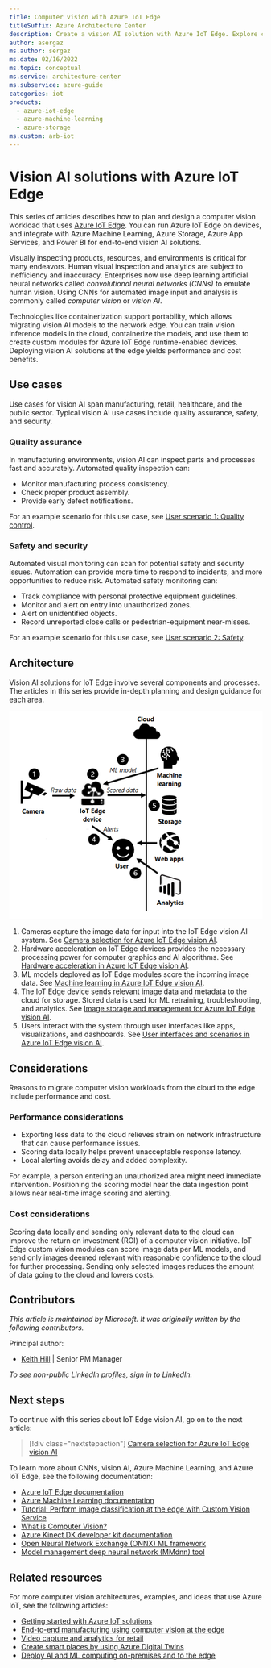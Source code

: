 ```yaml
---
title: Computer vision with Azure IoT Edge
titleSuffix: Azure Architecture Center
description: Create a vision AI solution with Azure IoT Edge. Explore computer vision hardware, machine learning and storage requirements, alerting, and user interfaces.
author: asergaz
ms.author: sergaz
ms.date: 02/16/2022
ms.topic: conceptual
ms.service: architecture-center
ms.subservice: azure-guide
categories: iot
products:
  - azure-iot-edge
  - azure-machine-learning
  - azure-storage
ms.custom: arb-iot
---
```


# Vision AI solutions with Azure IoT Edge

This series of articles describes how to plan and design a computer vision workload that uses [Azure IoT Edge](https://azure.microsoft.com/services/iot-edge). You can run Azure IoT Edge on devices, and integrate with Azure Machine Learning, Azure Storage, Azure App Services, and Power BI for end-to-end vision AI solutions.

Visually inspecting products, resources, and environments is critical for many endeavors. Human visual inspection and analytics are subject to inefficiency and inaccuracy. Enterprises now use deep learning artificial neural networks called *convolutional neural networks (CNNs)* to emulate human vision. Using CNNs for automated image input and analysis is commonly called *computer vision* or *vision AI*.

Technologies like containerization support portability, which allows migrating vision AI models to the network edge. You can train vision inference models in the cloud, containerize the models, and use them to create custom modules for Azure IoT Edge runtime-enabled devices. Deploying vision AI solutions at the edge yields performance and cost benefits.

## Use cases

Use cases for vision AI span manufacturing, retail, healthcare, and the public sector. Typical vision AI use cases include quality assurance, safety, and security.

### Quality assurance

In manufacturing environments, vision AI can inspect parts and processes fast and accurately. Automated quality inspection can:

- Monitor manufacturing process consistency.
- Check proper product assembly.
- Provide early defect notifications.

For an example scenario for this use case, see [User scenario 1: Quality control](user-interface.md#user-scenario-1-quality-control).

### Safety and security

Automated visual monitoring can scan for potential safety and security issues. Automation can provide more time to respond to incidents, and more opportunities to reduce risk. Automated safety monitoring can:

- Track compliance with personal protective equipment guidelines.
- Monitor and alert on entry into unauthorized zones.
- Alert on unidentified objects.
- Record unreported close calls or pedestrian-equipment near-misses.

For an example scenario for this use case, see [User scenario 2: Safety](user-interface.md#user-scenario-2-safety).

## Architecture

Vision AI solutions for IoT Edge involve several components and processes. The articles in this series provide in-depth planning and design guidance for each area.

![Diagram that shows the basic components of an IoT Edge vision AI solution.](./images/iot-edge-architecture.png)

1. Cameras capture the image data for input into the IoT Edge vision AI system. See [Camera selection for Azure IoT Edge vision AI](./camera.md).
1. Hardware acceleration on IoT Edge devices provides the necessary processing power for computer graphics and AI algorithms. See [Hardware acceleration in Azure IoT Edge vision AI](./hardware.md).
1. ML models deployed as IoT Edge modules score the incoming image data. See [Machine learning in Azure IoT Edge vision AI](./machine-learning.yml).
1. The IoT Edge device sends relevant image data and metadata to the cloud for storage. Stored data is used for ML retraining, troubleshooting, and analytics. See [Image storage and management for Azure IoT Edge vision AI](./image-storage.md).
1. Users interact with the system through user interfaces like apps, visualizations, and dashboards. See [User interfaces and scenarios in Azure IoT Edge vision AI](./user-interface.md).

## Considerations

Reasons to migrate computer vision workloads from the cloud to the edge include performance and cost.

### Performance considerations

- Exporting less data to the cloud relieves strain on network infrastructure that can cause performance issues.
- Scoring data locally helps prevent unacceptable response latency.
- Local alerting avoids delay and added complexity.

For example, a person entering an unauthorized area might need immediate intervention. Positioning the scoring model near the data ingestion point allows near real-time image scoring and alerting.

### Cost considerations

Scoring data locally and sending only relevant data to the cloud can improve the return on investment (ROI) of a computer vision initiative. IoT Edge custom vision modules can score image data per ML models, and send only images deemed relevant with reasonable confidence to the cloud for further processing. Sending only selected images reduces the amount of data going to the cloud and lowers costs.

## Contributors

*This article is maintained by Microsoft. It was originally written by the following contributors.* 

Principal author:

 - [Keith Hill](https://www.linkedin.com/in/keith-hill-072060102/) | Senior PM Manager
 
*To see non-public LinkedIn profiles, sign in to LinkedIn.*

## Next steps

To continue with this series about IoT Edge vision AI, go on to the next article:

> [!div class="nextstepaction"]
> [Camera selection for Azure IoT Edge vision AI](./camera.md)

To learn more about CNNs, vision AI, Azure Machine Learning, and Azure IoT Edge, see the following documentation:

- [Azure IoT Edge documentation](/azure/iot-edge)
- [Azure Machine Learning documentation](/azure/machine-learning)
- [Tutorial: Perform image classification at the edge with Custom Vision Service](/azure/iot-edge/tutorial-deploy-custom-vision)
- [What is Computer Vision?](/azure/cognitive-services/computer-vision/overview)
- [Azure Kinect DK developer kit documentation](/azure/kinect-dk)
- [Open Neural Network Exchange (ONNX) ML framework](https://onnx.ai)
- [Model management deep neural network (MMdnn) tool](https://github.com/Microsoft/MMdnn)

## Related resources

For more computer vision architectures, examples, and ideas that use Azure IoT, see the following articles:

- [Getting started with Azure IoT solutions](../../reference-architectures/iot/iot-architecture-overview.md)
- [End-to-end manufacturing using computer vision at the edge](../../reference-architectures/ai/end-to-end-smart-factory.yml)
- [Video capture and analytics for retail](../../networking/idea/video-analytics.yml)
- [Create smart places by using Azure Digital Twins](../../example-scenario/iot/smart-places.yml)
- [Deploy AI and ML computing on-premises and to the edge](../../ai-ml/idea/deploy-ai-ml-azure-stack-edge.yml)
